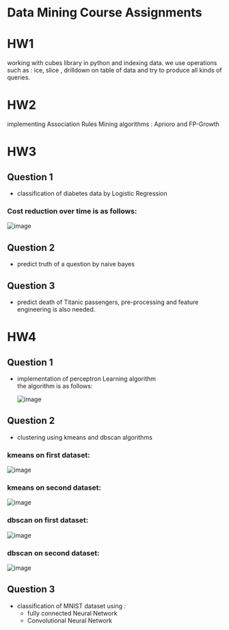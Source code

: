 # Data Mining Course Assignments  
  
  # HW1  
  working with cubes library in python and indexing data. we use operations such as : ice, slice , drilldown on table of data and try to produce all kinds of queries.

 # HW2  
  implementing Association Rules Mining algorithms : Aprioro and FP-Growth
  
 # HW3  
 ## Question 1  
 * classification of diabetes data by Logistic Regression  
 
### Cost reduction over time is as follows: 
![image](https://user-images.githubusercontent.com/44861408/135252744-2c3e84cd-189e-4dbd-8b37-2865ea7eecd7.png)


 ## Question 2   
 * predict truth of a question by naive bayes 
 ## Question 3    
 * predict death of Titanic passengers, pre-processing and feature engineering is also needed.

 # HW4  
 ## Question 1    
 * implementation of perceptron Learning algorithm  
 the algorithm is as follows:  
     
     ![image](https://user-images.githubusercontent.com/44861408/135252315-17f40027-bb76-41ac-baeb-b9864163a10b.png)

   
  
 
 ## Question 2    
 * clustering using kmeans and dbscan algorithms  
 ### kmeans on first dataset:  
   
   
 ![image](https://user-images.githubusercontent.com/44861408/135231983-5e977ac0-5366-448e-b65d-383edb13eafa.png)
 
 ### kmeans on second dataset:  
   
![image](https://user-images.githubusercontent.com/44861408/135252959-b432bc0f-6c9f-457c-915b-4045302027e3.png)

   
  ### dbscan on first dataset:  

![image](https://user-images.githubusercontent.com/44861408/135252205-4b17dc28-d202-4043-a4c8-e1f856793e11.png)
     
       
  ### dbscan on second dataset:  

![image](https://user-images.githubusercontent.com/44861408/135252073-2caf8add-7157-49b3-b7bf-6cf0cd8ed9fd.png)



 
 ## Question 3    
 * classification of MNIST dataset using :
   *  fully connected Neural Network
   *  Convolutional Neural Network
